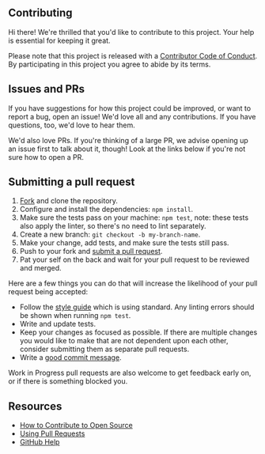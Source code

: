 ## Contributing

[fork]: /fork

[pr]: /compare

[style]: https://standardjs.com/

[code-of-conduct]: CODE_OF_CONDUCT.md

Hi there! We're thrilled that you'd like to contribute to this project. Your help is essential for keeping it great.

Please note that this project is released with a [Contributor Code of Conduct][code-of-conduct]. By participating in this project you agree to abide by its terms.

## Issues and PRs

If you have suggestions for how this project could be improved, or want to report a bug, open an issue! We'd love all and any contributions. If you have questions, too, we'd love to hear them.

We'd also love PRs. If you're thinking of a large PR, we advise opening up an issue first to talk about it, though! Look at the links below if you're not sure how to open a PR.

## Submitting a pull request

1.  [Fork][fork] and clone the repository.
2.  Configure and install the dependencies: `npm install`.
3.  Make sure the tests pass on your machine: `npm test`, note: these tests also apply the linter, so there's no need to lint separately.
4.  Create a new branch: `git checkout -b my-branch-name`.
5.  Make your change, add tests, and make sure the tests still pass.
6.  Push to your fork and [submit a pull request][pr].
7.  Pat your self on the back and wait for your pull request to be reviewed and merged.

Here are a few things you can do that will increase the likelihood of your pull request being accepted:

-   Follow the [style guide][style] which is using standard. Any linting errors should be shown when running `npm test`.
-   Write and update tests.
-   Keep your changes as focused as possible. If there are multiple changes you would like to make that are not dependent upon each other, consider submitting them as separate pull requests.
-   Write a [good commit message](http://tbaggery.com/2008/04/19/a-note-about-git-commit-messages.html).

Work in Progress pull requests are also welcome to get feedback early on, or if there is something blocked you.

## Resources

-   [How to Contribute to Open Source](https://opensource.guide/how-to-contribute/)
-   [Using Pull Requests](https://help.github.com/articles/about-pull-requests/)
-   [GitHub Help](https://help.github.com)
